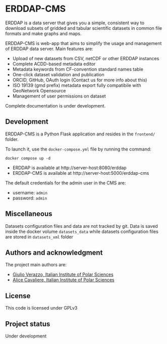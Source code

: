# ERDDAP-CMS

ERDDAP is a data server that gives you a simple, consistent way to download subsets of gridded and tabular scientific datasets in common file formats and make graphs and maps.

ERDDAP-CMS is web-app that aims to simplify the usage and management of ERDDAP data server. Main features are:

  - Upload of new datasets from CSV, netCDF or other ERDDAP instances
  - Complete ACDD-based metadata editor
  - Metadata keywords from CF-convention standard names table
  - One-click dataset validation and publication
  - ORCID, GitHub, OAuth login (Contact us for more info about this)
  - ISO 19139 (gmd prefix) metadata export fully compatibile with GeoNetwork Opensource
  - Management of user permissions on dataset

Complete documentation is under development.

## Development

ERDDAP-CMS is a Python Flask application and resides in the `frontend/` folder.

To launch it, use the `docker-compose.yml` file by running the command:

`docker compose up -d`

- ERDDAP is available at http://server-host:8080/erddap  
- ERDDAP-CMS is available at http://server-host:5000/erddap-cms

The default credentials for the admin user in the CMS are:
- username: `admin`
- password: `admin`

## Miscellaneous

Datasets configuration files and data are not tracked by git.
Data is saved inside the docker volume `datasets_data` while datasets configuration files are stored in `datasets_xml` folder

## Authors and acknowledgment
The project main authors are:

  - [Giulio Verazzo, Italian Institute of Polar Sciences](mailto:giulio.verazzo@cnr.it)
  - [Alice Cavaliere, Italian Institute of Polar Sciences](mailto:alice.cavaliere@cnr.it)

## License
This code is licensed under GPLv3

## Project status
Under development